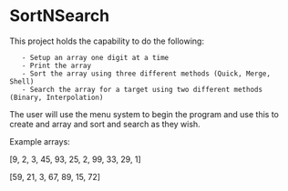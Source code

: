 # SortNSearch

This project holds the capability to do the following:
 ```
    - Setup an array one digit at a time
    - Print the array
    - Sort the array using three different methods (Quick, Merge, Shell)
    - Search the array for a target using two different methods (Binary, Interpolation)
```

The user will use the menu system to begin the program and use this to create and array and sort and search as they wish.

Example arrays:

[9, 2, 3, 45, 93, 25, 2, 99, 33, 29, 1]

[59, 21, 3, 67, 89, 15, 72]
